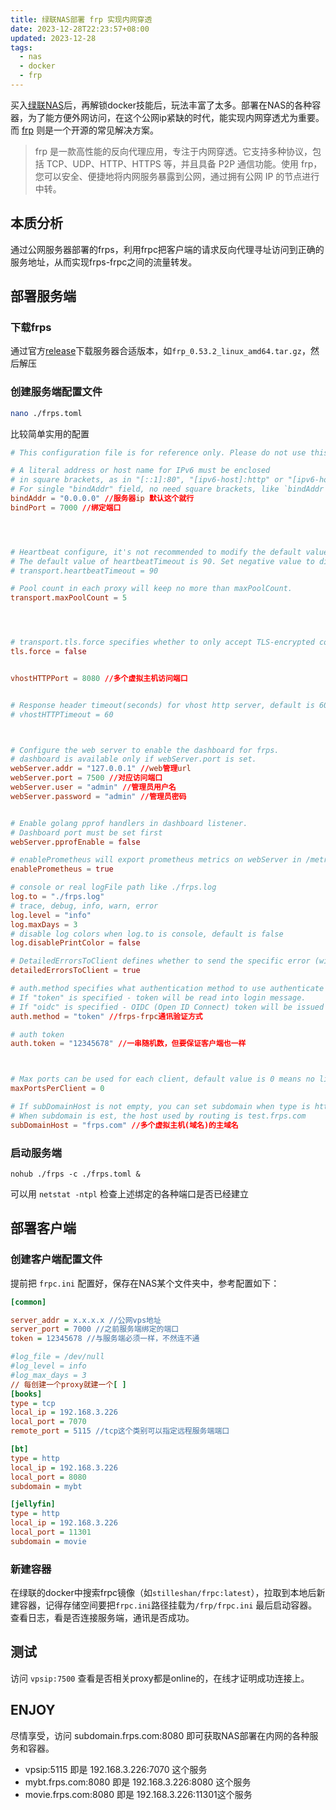 ```yaml
---
title: 绿联NAS部署 frp 实现内网穿透
date: 2023-12-28T22:23:57+08:00
updated: 2023-12-28
tags:
  - nas 
  - docker
  - frp
---
```


买入[绿联NAS](../nas-setting/)后，再解锁docker技能后，玩法丰富了太多。部署在NAS的各种容器，为了能方便外网访问，在这个公网ip紧缺的时代，能实现内网穿透尤为重要。
而 [frp](https://github.com/fatedier/frp) 则是一个开源的常见解决方案。
> frp 是一款高性能的反向代理应用，专注于内网穿透。它支持多种协议，包括 TCP、UDP、HTTP、HTTPS 等，并且具备 P2P 通信功能。使用 frp，您可以安全、便捷地将内网服务暴露到公网，通过拥有公网 IP 的节点进行中转。

<!-- more -->

## 本质分析
通过公网服务器部署的frps，利用frpc把客户端的请求反向代理寻址访问到正确的服务地址，从而实现frps-frpc之间的流量转发。

## 部署服务端
### 下载frps
通过官方[release](https://github.com/fatedier/frp/releases/)下载服务器合适版本，如`frp_0.53.2_linux_amd64.tar.gz`，然后解压

### 创建服务端配置文件
```bash
nano ./frps.toml
```
比较简单实用的配置

```toml
# This configuration file is for reference only. Please do not use this configuration directly to run the program as it may have various issues.

# A literal address or host name for IPv6 must be enclosed
# in square brackets, as in "[::1]:80", "[ipv6-host]:http" or "[ipv6-host%zone]:80"
# For single "bindAddr" field, no need square brackets, like `bindAddr = "::"`.
bindAddr = "0.0.0.0" //服务器ip 默认这个就行
bindPort = 7000 //绑定端口




# Heartbeat configure, it's not recommended to modify the default value
# The default value of heartbeatTimeout is 90. Set negative value to disable it.
# transport.heartbeatTimeout = 90

# Pool count in each proxy will keep no more than maxPoolCount.
transport.maxPoolCount = 5




# transport.tls.force specifies whether to only accept TLS-encrypted connections. By default, the value is false.
tls.force = false


vhostHTTPPort = 8080 //多个虚拟主机访问端口


# Response header timeout(seconds) for vhost http server, default is 60s
# vhostHTTPTimeout = 60



# Configure the web server to enable the dashboard for frps.
# dashboard is available only if webServer.port is set.
webServer.addr = "127.0.0.1" //web管理url
webServer.port = 7500 //对应访问端口
webServer.user = "admin" //管理员用户名
webServer.password = "admin" //管理员密码


# Enable golang pprof handlers in dashboard listener.
# Dashboard port must be set first
webServer.pprofEnable = false

# enablePrometheus will export prometheus metrics on webServer in /metrics api.
enablePrometheus = true

# console or real logFile path like ./frps.log
log.to = "./frps.log"
# trace, debug, info, warn, error
log.level = "info"
log.maxDays = 3
# disable log colors when log.to is console, default is false
log.disablePrintColor = false

# DetailedErrorsToClient defines whether to send the specific error (with debug info) to frpc. By default, this value is true.
detailedErrorsToClient = true

# auth.method specifies what authentication method to use authenticate frpc with frps.
# If "token" is specified - token will be read into login message.
# If "oidc" is specified - OIDC (Open ID Connect) token will be issued using OIDC settings. By default, this value is "token".
auth.method = "token" //frps-frpc通讯验证方式

# auth token
auth.token = "12345678" //一串随机数，但要保证客户端也一样



# Max ports can be used for each client, default value is 0 means no limit
maxPortsPerClient = 0

# If subDomainHost is not empty, you can set subdomain when type is http or https in frpc's configure file
# When subdomain is est, the host used by routing is test.frps.com
subDomainHost = "frps.com" //多个虚拟主机(域名)的主域名
```
### 启动服务端
`nohub ./frps -c ./frps.toml &` 

可以用 `netstat -ntpl` 检查上述绑定的各种端口是否已经建立

## 部署客户端
### 创建客户端配置文件
提前把 `frpc.ini` 配置好，保存在NAS某个文件夹中，参考配置如下：

```ini
[common]

server_addr = x.x.x.x //公网vps地址
server_port = 7000 //之前服务端绑定的端口
token = 12345678 //与服务端必须一样，不然连不通

#log_file = /dev/null
#log_level = info
#log_max_days = 3
// 每创建一个proxy就建一个[ ]
[books]
type = tcp
local_ip = 192.168.3.226
local_port = 7070
remote_port = 5115 //tcp这个类别可以指定远程服务端端口

[bt]
type = http
local_ip = 192.168.3.226
local_port = 8080
subdomain = mybt

[jellyfin]
type = http
local_ip = 192.168.3.226
local_port = 11301
subdomain = movie
```
### 新建容器
在绿联的docker中搜索frpc镜像（如`stilleshan/frpc:latest`），拉取到本地后新建容器，记得存储空间要把`frpc.ini`路径挂载为`/frp/frpc.ini`
最后启动容器。查看日志，看是否连接服务端，通讯是否成功。

## 测试
访问 `vpsip:7500` 查看是否相关proxy都是online的，在线才证明成功连接上。

## ENJOY
尽情享受，访问  subdomain.frps.com:8080 即可获取NAS部署在内网的各种服务和容器。

- vpsip:5115 即是 192.168.3.226:7070 这个服务
- mybt.frps.com:8080 即是 192.168.3.226:8080 这个服务
- movie.frps.com:8080 即是 192.168.3.226:11301这个服务






